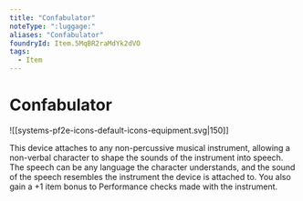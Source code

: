 ```yaml
---
title: "Confabulator"
noteType: ":luggage:"
aliases: "Confabulator"
foundryId: Item.5MqBR2raMdYk2dVO
tags:
  - Item
---
```


# Confabulator
![[systems-pf2e-icons-default-icons-equipment.svg|150]]

This device attaches to any non-percussive musical instrument, allowing a non-verbal character to shape the sounds of the instrument into speech. The speech can be any language the character understands, and the sound of the speech resembles the instrument the device is attached to. You also gain a +1 item bonus to Performance checks made with the instrument.
